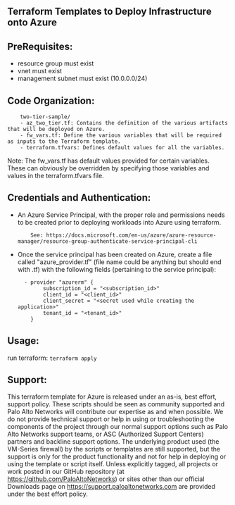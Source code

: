 Terraform Templates to Deploy Infrastructure onto Azure
-------------------------------------------------------

PreRequisites:
-------------
 - resource group must exist
 - vnet must exist
 - management subnet must exist (10.0.0.0/24)

Code Organization:
-----------------

  ```
      two-tier-sample/
      - az_two_tier.tf: Contains the definition of the various artifacts that will be deployed on Azure.
      - fw_vars.tf: Define the various variables that will be required as inputs to the Terraform template.
      - terraform.tfvars: Defines default values for all the variables.
  ```

  Note: The fw_vars.tf has default values provided for certain variables. These can obviously be overridden by
        specifying those variables and values in the terraform.tfvars file.

Credentials and Authentication:
------------------------------

  - An Azure Service Principal, with the proper role and permissions needs to be created prior to deploying
    workloads into Azure using terraform.
    ```
        See: https://docs.microsoft.com/en-us/azure/azure-resource-manager/resource-group-authenticate-service-principal-cli
    ```
  - Once the service principal has been created on Azure, create a file called "azure_provider.tf" (file name could be anything
    but should end with .tf) with the following fields (pertaining to the service principal):

    ```
      - provider "azurerm" {
            subscription_id = "<subscription_id>"
            client_id = "<client_id>"
            client_secret = "<secret used while creating the application>"
            tenant_id = "<tenant_id>"
        }
    ```

Usage:
------

   run terraform: ```terraform apply```

 Support:
 --------

 This terraform template for Azure is released under an as-is, best effort, support policy. These scripts should be seen as community supported and Palo Alto Networks will contribute our expertise as and when possible. We do not provide technical support or help in using or troubleshooting the components of the project through our normal support options such as Palo Alto Networks support teams, or ASC (Authorized Support Centers) partners and backline support options. The underlying product used (the VM-Series firewall) by the scripts or templates are still supported, but the support is only for the product functionality and not for help in deploying or using the template or script itself. Unless explicitly tagged, all projects or work posted in our GitHub repository (at https://github.com/PaloAltoNetworks) or sites other than our official Downloads page on https://support.paloaltonetworks.com are provided under the best effort policy.
